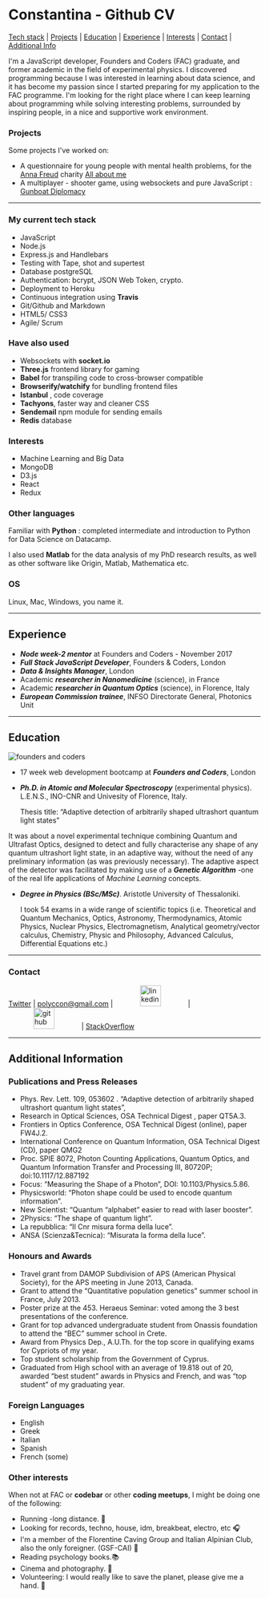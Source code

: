 # Constantina - Github CV

[Tech stack](#tech_stack) | [Projects](#projects) | [Education](#education) |
[Experience](#experience) | [Interests](#interests) | [Contact](#contact) |
[Additional Info](#additional_info)

I'm a JavaScript developer, Founders and Coders (FAC) graduate, and former
academic in the field of experimental physics. I discovered programming because
I was interested in learning about data science, and it has become my passion
since I started preparing for my application to the FAC programme. I'm looking
for the right place where I can keep learning about programming while solving
interesting problems, surrounded by inspiring people, in a nice and supportive
work environment.

### <a name="projects">Projects

</a>

Some projects I've worked on:

* A questionnaire for young people with mental health problems, for the [Anna
  Freud](http://www.annafreud.org/) charity [All about
  me](https://github.com/FAC-11/AllAboutMe)
* A multiplayer - shooter game, using websockets and pure JavaScript : [Gunboat
  Diplomacy](https://github.com/FAC-11/FACgame)

---

### <a name="tech_stack">My current tech stack

</a>

* JavaScript
* Node.js
* Express.js and Handlebars
* Testing with Tape, shot and supertest
* Database postgreSQL
* Authentication: bcrypt, JSON Web Token, crypto.
* Deployment to Heroku
* Continuous integration using **Travis**
* Git/Github and Markdown
* HTML5/ CSS3
* Agile/ Scrum

### Have also used

* Websockets with **socket.io**
* **Three.js** frontend library for gaming
* **Babel** for transpiling code to cross-browser compatible
* **Browserify/watchify** for bundling frontend files
* **Istanbul** , code coverage
* **Tachyons**, faster way and cleaner CSS
* **Sendemail** npm module for sending emails
* **Redis** database

### Interests

* Machine Learning and Big Data
* MongoDB
* D3.js
* React
* Redux

### Other languages

Familiar with **Python** : completed intermediate and introduction to Python for
Data Science on Datacamp.

I also used **Matlab** for the data analysis of my PhD research results, as well
as other software like Origin, Matlab, Mathematica etc.

### OS

Linux, Mac, Windows, you name it.

---

## <a name="experience">Experience

</a>

* **_Node week-2 mentor_** at Founders and Coders - November 2017
* **_Full Stack JavaScript Developer_**, Founders & Coders, London
* **_Data & Insights Manager_**, London
* Academic **_researcher in Nanomedicine_** (science), in France
* Academic **_researcher in Quantum Optics_** (science), in Florence, Italy
* **_European Commission trainee_**, INFSO Directorate General, Photonics Unit

---

## <a name="education">Education

</a>

![founders and coders](https://www.coops.tech/app/uploads/2016/12/CT_Logo_Founders_Coders.png)

* 17 week web development bootcamp at **_Founders and Coders_**, London

* **_Ph.D. in Atomic and Molecular Spectroscopy_** (experimental physics).
  L.E.N.S., INO-CNR and Univesity of Florence, Italy.

  Thesis title: “Adaptive detection of arbitrarily shaped ultrashort quantum
  light states”

It was about a novel experimental technique combining Quantum and Ultrafast
Optics, designed to detect and fully characterise any shape of any quantum
ultrashort light state, in an adaptive way, without the need of any preliminary
information (as was previously necessary). The adaptive aspect of the detector
was facilitated by making use of a **_Genetic Algorithm_** -one of the real life
applications of _Machine Learning_ concepts.

* **_Degree in Physics (BSc/MSc)_**. Aristotle University of Thessaloniki.

  I took 54 exams in a wide range of scientific topics (i.e. Theoretical and
  Quantum Mechanics, Optics, Astronomy, Thermodynamics, Atomic Physics, Nuclear
  Physics, Electromagnetism, Analytical geometry/vector calculus, Chemistry,
  Physic and Philosophy, Advanced Calculus, Differential Equations etc.)

---

### <a name="contact">Contact

</a>

[Twitter](https://twitter.com/polyccon) | polyccon@gmail.com |
<a href="https://www.linkedin.com/in/polycco">
<img src="https://www.iconfinder.com/data/icons/free-social-icons/67/linkedin_circle_color-512.png" alt="linkedin" hspace="50" height="42" width="42"></a>
| <a href="https://github.com/polyccon">
<img src="https://cloud.githubusercontent.com/assets/12953472/18687862/de8df31e-7f79-11e6-937c-f20c0e0ee2b4.png" alt="github" hspace="50" height="42" width="42"></a>
| [StackOverflow](https://stackoverflow.com/users/8650897/polyccon)

---

## <a name="additional_info">Additional Information

</a>

### Publications and Press Releases

* Phys. Rev. Lett. 109, 053602 . “Adaptive detection of arbitrarily shaped
  ultrashort quantum light states”,
* Research in Optical Sciences, OSA Technical Digest , paper QT5A.3.
* Frontiers in Optics Conference, OSA Technical Digest (online), paper FW4J.2.
* International Conference on Quantum Information, OSA Technical Digest (CD),
  paper QMG2
* Proc. SPIE 8072, Photon Counting Applications, Quantum Optics, and Quantum
  Information Transfer and Processing III, 80720P; doi:10.1117/12.887192
* Focus: “Measuring the Shape of a Photon”, DOI: 10.1103/Physics.5.86.
* Physicsworld: “Photon shape could be used to encode quantum information”.
* New Scientist: “Quantum “alphabet” easier to read with laser booster”.
* 2Physics: “The shape of quantum light”.
* La repubblica: “Il Cnr misura forma della luce”.
* ANSA (Scienza&Tecnica): “Misurata la forma della luce”.

### Honours and Awards

* Travel grant from DAMOP Subdivision of APS (American Physical Society), for
  the APS meeting in June 2013, Canada.
* Grant to attend the “Quantitative population genetics” summer school in
  France, July 2013.
* Poster prize at the 453. Heraeus Seminar: voted among the 3 best presentations
  of the conference.
* Grant for top advanced undergraduate student from Onassis foundation to attend
  the “BEC” summer school in Crete.
* Award from Physics Dep., A.U.Th. for the top score in qualifying exams for
  Cypriots of my year.
* Top student scholarship from the Government of Cyprus.
* Graduated from High school with an average of 19.818 out of 20, awarded “best
  student” awards in Physics and French, and was “top student” of my graduating
  year.

### Foreign Languages

* English
* Greek
* Italian
* Spanish
* French (some)

### Other interests

When not at FAC or **codebar** or other **coding meetups**, I might be doing one
of the following:

* Running -long distance. :running:
* Looking for records, techno, house, idm, breakbeat, electro, etc :headphones:
* I'm a member of the Florentine Caving Group and Italian Alpinian Club, also
  the only foreigner. (GSF-CAI) :sunrise_over_mountains:
* Reading psychology books.:books:
* Cinema and photography. :cinema:
* Volunteering: I would really like to save the planet, please give me a hand.
  :herb:
